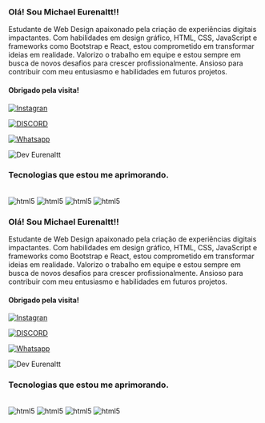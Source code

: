 

### Olá! Sou Michael Eurenaltt!!
 Estudante de Web Design apaixonado pela criação de experiências digitais impactantes. Com habilidades em design gráfico, HTML, CSS, JavaScript e frameworks como Bootstrap e React, estou comprometido em transformar ideias em realidade. Valorizo o trabalho em equipe e estou sempre em busca de novos desafios para crescer profissionalmente. Ansioso para contribuir com meu entusiasmo e habilidades em futuros projetos.

#### Obrigado pela visita!

[![Instagran](https://img.shields.io/badge/Instagram-E4405F?style=for-the-badge&logo=instagram&logoColor=white)](https://www.instagram.com/eurenaltt/)

[![DISCORD](https://img.shields.io/badge/Discord-7289DA?style=for-the-badge&logo=discord&logoColor=white)](https://www.instagram.com/eurenaltt/)

[![Whatsapp](https://img.shields.io/badge/WhatsApp-25D366?style=for-the-badge&logo=whatsapp&logoColor=white)](+5582998331155)

![Dev Eurenaltt](https://github-readme-stats.vercel.app/api?username=eurenaltt&show_icons=true&theme=dracula)

### Tecnologias que estou me aprimorando.

<div style="display: inline_block"><br/>
<img aling= "center" alt="html5" src="https://img.shields.io/badge/HTML-239120?style=for-the-badge&logo=html5&logoColor=white"/>
<img aling= "center" alt="html5" src="https://img.shields.io/badge/CSS-239120?&style=for-the-badge&logo=css3&logoColor=white"/>
<img aling= "center" alt="html5" src="https://img.shields.io/badge/JavaScript-F7DF1E?style=for-the-badge&logo=javascript&logoColor=black"/>
<img aling= "center" alt="html5" src="https://img.shields.io/badge/Python-14354C?style=for-the-badge&logo=python&logoColor=white"/>

### Olá! Sou Michael Eurenaltt!!
 Estudante de Web Design apaixonado pela criação de experiências digitais impactantes. Com habilidades em design gráfico, HTML, CSS, JavaScript e frameworks como Bootstrap e React, estou comprometido em transformar ideias em realidade. Valorizo o trabalho em equipe e estou sempre em busca de novos desafios para crescer profissionalmente. Ansioso para contribuir com meu entusiasmo e habilidades em futuros projetos.

#### Obrigado pela visita!

[![Instagran](https://img.shields.io/badge/Instagram-E4405F?style=for-the-badge&logo=instagram&logoColor=white)](https://www.instagram.com/eurenaltt/)

[![DISCORD](https://img.shields.io/badge/Discord-7289DA?style=for-the-badge&logo=discord&logoColor=white)](https://www.instagram.com/eurenaltt/)

[![Whatsapp](https://img.shields.io/badge/WhatsApp-25D366?style=for-the-badge&logo=whatsapp&logoColor=white)](+5582998331155)

![Dev Eurenaltt](https://github-readme-stats.vercel.app/api?username=eurenaltt&show_icons=true&theme=dracula)

### Tecnologias que estou me aprimorando.

<div style="display: inline_block"><br/>
<img aling= "center" alt="html5" src="https://img.shields.io/badge/HTML-239120?style=for-the-badge&logo=html5&logoColor=white"/>
<img aling= "center" alt="html5" src="https://img.shields.io/badge/CSS-239120?&style=for-the-badge&logo=css3&logoColor=white"/>
<img aling= "center" alt="html5" src="https://img.shields.io/badge/JavaScript-F7DF1E?style=for-the-badge&logo=javascript&logoColor=black"/>
<img aling= "center" alt="html5" src="https://img.shields.io/badge/Python-14354C?style=for-the-badge&logo=python&logoColor=white"/>
</div>
